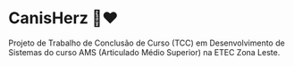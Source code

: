 # CanisHerz 🐶❤️
Projeto de Trabalho de Conclusão de Curso (TCC) em Desenvolvimento de Sistemas do curso AMS (Articulado Médio Superior) na ETEC Zona Leste.
